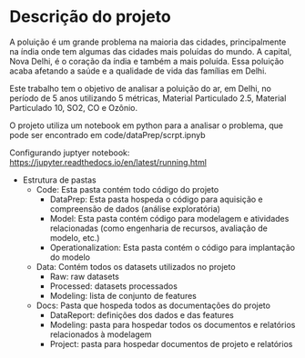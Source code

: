 # Descrição do projeto



A poluição é um grande problema na maioria das cidades, principalmente na índia onde tem algumas das cidades mais poluídas do mundo. A capital, Nova Delhi, é o coração da índia e também a mais poluída. Essa poluição acaba afetando a saúde e a qualidade de vida das famílias em Delhi.

Este trabalho tem o objetivo de analisar a poluição do ar, em Delhi, no período de 5 anos utilizando 5 métricas, Material Particulado 2.5, Material Particulado 10, SO2, CO e Ozônio.

O projeto utiliza um notebook em python para a analisar o problema, que pode ser encontrado em code/dataPrep/scrpt.ipnyb

Configurando juptyer notebook: https://jupyter.readthedocs.io/en/latest/running.html

* Estrutura de pastas
  * Code: Esta pasta contém todo código do projeto
    * DataPrep: Esta pasta hospeda o código para aquisição e compreensão de dados (análise exploratória)
    * Model: Esta pasta contém código para modelagem e atividades relacionadas (como engenharia de recursos, avaliação de modelo, etc.)
    * Operationalization: Esta pasta contém o código para implantação do modelo
  * Data: Contém todos os datasets utilizados no projeto
    * Raw: raw datasets
    * Processed: datasets processados
    * Modeling: lista de conjunto de features
  * Docs: Pasta que hospeda todos as documentações do projeto
    * DataReport: definições dos dados e das features
    * Modeling: pasta para hospedar todos os documentos e relatórios relacionados à modelagem
    * Project: pasta para hospedar documentos de projeto e relatórios





  

